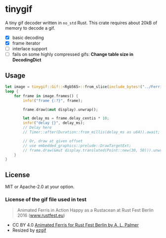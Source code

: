 # tinygif

A tiny gif decoder written in `no_std` Rust.
This crate requires about 20kB of memory to decode a gif.

- [x] basic decoding
- [x] frame iterator
- [ ] interlace support
- [ ] fails on some highly compressed gifs: **Change table size in DecodingDict**

## Usage

```rust
let image = tinygif::Gif::<Rgb565>::from_slice(include_bytes!("../Ferris-240x240.gif")).unwrap();
loop {
    for frame in image.frames() {
        info!("frame {:?}", frame);

        frame.draw(&mut display).unwrap();

        let delay_ms = frame.delay_centis * 10;
        info!("delay {}", delay_ms);
        // Delay here
        // Timer::after(Duration::from_millis(delay_ms as u64)).await;

        // Or, draw at given offset
        // use embedded_graphics::prelude::DrawTargetExt;
        // frame.draw(&mut display.translated(Point::new(30, 50))).unwrap();
    }
}
```

## License

MIT or Apache-2.0 at your option.

### License of the gif file used in test

> Animated Ferris in Action
> Happy as a Rustacean at Rust Fest Berlin 2016 (www.rustfest.eu)

- CC BY 4.0 [Animated Ferris for Rust Fest Berlin by A. L. Palmer](https://www.behance.net/gallery/42774743/Rustacean)
- Resized by [ezgif](https://ezgif.com/resize)
